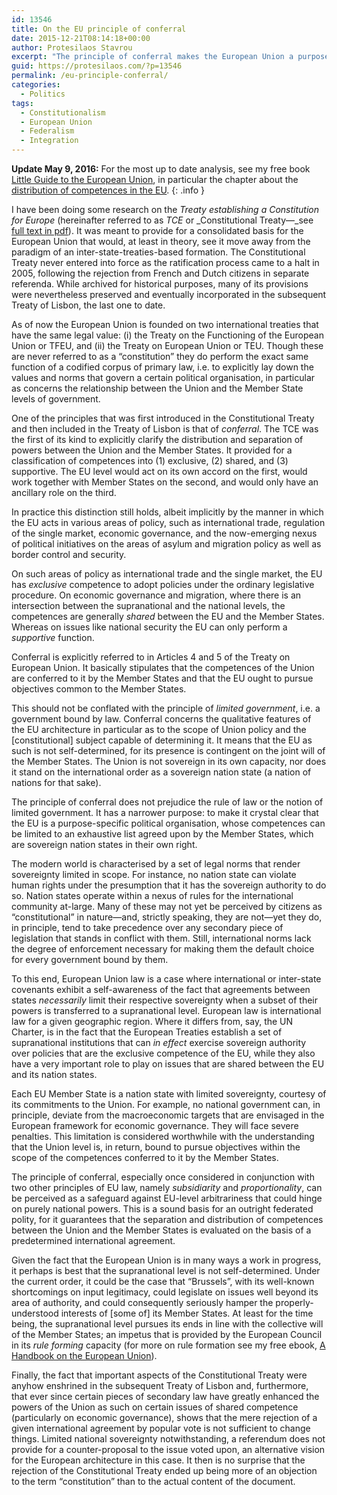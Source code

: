 ```yaml
---
id: 13546
title: On the EU principle of conferral
date: 2015-12-21T08:14:18+00:00
author: Protesilaos Stavrou
excerpt: "The principle of conferral makes the European Union a purpose-specific polity. The EU is not self-determined. Member States transfer powers to it. The Union's competences are effectively classified as exclusive, shared, or supportive. All ends pursued by the supranational level as such must conform with the collective will of the Member States."
guid: https://protesilaos.com/?p=13546
permalink: /eu-principle-conferral/
categories:
  - Politics
tags:
  - Constitutionalism
  - European Union
  - Federalism
  - Integration
---
```

**Update May 9, 2016:** For the most up to date analysis, see my free book [Little Guide to the European Union](/euguide/), in particular the chapter about the [distribution of competences in the EU](/euguide/distribution-competences-eu/).
{: .info }

I have been doing some research on the _Treaty establishing a Constitution for Europe_ (hereinafter referred to as _TCE_ or _Constitutional Treaty—_see <a href="http://eur-lex.europa.eu/legal-content/EN/TXT/PDF/?uri=OJ:C:2004:310:FULL&from=EN" target="_blank">full text in pdf</a>). It was meant to provide for a consolidated basis for the European Union that would, at least in theory, see it move away from the paradigm of an inter-state-treaties-based formation. The Constitutional Treaty never entered into force as the ratification process came to a halt in 2005, following the rejection from French and Dutch citizens in separate referenda. While archived for historical purposes, many of its provisions were nevertheless preserved and eventually incorporated in the subsequent Treaty of Lisbon, the last one to date.

As of now the European Union is founded on two international treaties that have the same legal value: (i) the Treaty on the Functioning of the European Union or TFEU, and (ii) the Treaty on European Union or TEU. Though these are never referred to as a “constitution” they do perform the exact same function of a codified corpus of primary law, i.e. to explicitly lay down the values and norms that govern a certain political organisation, in particular as concerns the relationship between the Union and the Member State levels of government.

One of the principles that was first introduced in the Constitutional Treaty and then included in the Treaty of Lisbon is that of _conferral_. The TCE was the first of its kind to explicitly clarify the distribution and separation of powers between the Union and the Member States. It provided for a classification of competences into (1) exclusive, (2) shared, and (3) supportive. The EU level would act on its own accord on the first, would work together with Member States on the second, and would only have an ancillary role on the third.

In practice this distinction still holds, albeit implicitly by the manner in which the EU acts in various areas of policy, such as international trade, regulation of the single market, economic governance, and the now-emerging nexus of political initiatives on the areas of asylum and migration policy as well as border control and security.

On such areas of policy as international trade and the single market, the EU has _exclusive_ competence to adopt policies under the ordinary legislative procedure. On economic governance and migration, where there is an intersection between the supranational and the national levels, the competences are generally _shared_ between the EU and the Member States. Whereas on issues like national security the EU can only perform a _supportive_ function.

Conferral is explicitly referred to in Articles 4 and 5 of the Treaty on European Union. It basically stipulates that the competences of the Union are conferred to it by the Member States and that the EU ought to pursue objectives common to the Member States.

This should not be conflated with the principle of _limited government_, i.e. a government bound by law. Conferral concerns the qualitative features of the EU architecture in particular as to the scope of Union policy and the [constitutional] subject capable of determining it. It means that the EU as such is not self-determined, for its presence is contingent on the joint will of the Member States. The Union is not sovereign in its own capacity, nor does it stand on the international order as a sovereign nation state (a nation of nations for that sake).

The principle of conferral does not prejudice the rule of law or the notion of limited government. It has a narrower purpose: to make it crystal clear that the EU is a purpose-specific political organisation, whose competences can be limited to an exhaustive list agreed upon by the Member States, which are sovereign nation states in their own right.

The modern world is characterised by a set of legal norms that render sovereignty limited in scope. For instance, no nation state can violate human rights under the presumption that it has the sovereign authority to do so. Nation states operate within a nexus of rules for the international community at-large. Many of these may not yet be perceived by citizens as “constitutional” in nature—and, strictly speaking, they are not—yet they do, in principle, tend to take precedence over any secondary piece of legislation that stands in conflict with them. Still, international norms lack the degree of enforcement necessary for making them the default choice for every government bound by them.

To this end, European Union law is a case where international or inter-state covenants exhibit a self-awareness of the fact that agreements between states _necessarily_ limit their respective sovereignty when a subset of their powers is transferred to a supranational level. European law is international law for a given geographic region. Where it differs from, say, the UN Charter, is in the fact that the European Treaties establish a set of supranational institutions that can _in effect_ exercise sovereign authority over policies that are the exclusive competence of the EU, while they also have a very important role to play on issues that are shared between the EU and its nation states.

Each EU Member State is a nation state with limited sovereignty, courtesy of its commitments to the Union. For example, no national government can, in principle, deviate from the macroeconomic targets that are envisaged in the European framework for economic governance. They will face severe penalties. This limitation is considered worthwhile with the understanding that the Union level is, in return, bound to pursue objectives within the scope of the competences conferred to it by the Member States.

The principle of conferral, especially once considered in conjunction with two other principles of EU law, namely _subsidiarity_ and _proportionality_, can be perceived as a safeguard against EU-level arbitrariness that could hinge on purely national powers. This is a sound basis for an outright federated polity, for it guarantees that the separation and distribution of competences between the Union and the Member States is evaluated on the basis of a predetermined international agreement.

Given the fact that the European Union is in many ways a work in progress, it perhaps is best that the supranational level is not self-determined. Under the current order, it could be the case that “Brussels”, with its well-known shortcomings on input legitimacy, could legislate on issues well beyond its area of authority, and could consequently seriously hamper the properly-understood interests of [some of] its Member States. At least for the time being, the supranational level pursues its ends in line with the collective will of the Member States; an impetus that is provided by the European Council in its _rule forming_ capacity (for more on rule formation see my free ebook, [A Handbook on the European Union](/euhandbook/)).

Finally, the fact that important aspects of the Constitutional Treaty were anyhow enshrined in the subsequent Treaty of Lisbon and, furthermore, that ever since certain pieces of secondary law have greatly enhanced the powers of the Union as such on certain issues of shared competence (particularly on economic governance), shows that the mere rejection of a given international agreement by popular vote is not sufficient to change things. Limited national sovereignty notwithstanding, a referendum does not provide for a counter-proposal to the issue voted upon, an alternative vision for the European architecture in this case. It then is no surprise that the rejection of the Constitutional Treaty ended up being more of an objection to the term “constitution” than to the actual content of the document.
